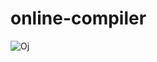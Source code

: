 # online-compiler

![Oj](https://user-images.githubusercontent.com/58650686/139190246-b0bbbd37-0789-4aff-9957-494905e530b0.png)
